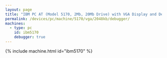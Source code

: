 ```yaml
---
layout: page
title: "IBM PC AT (Model 5170, 2Mb, 20Mb Drive) with VGA Display and Debugger"
permalink: /devices/pc/machine/5170/vga/2048kb/debugger/
machines:
  - type: pc
    id: ibm5170
    debugger: true
---
```


{% include machine.html id="ibm5170" %}
